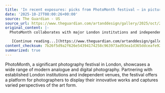 ```yaml
---
title: 'In recent exposures: picks from PhotoMonth festival – in pictures'
date: '2025-10-27T08:00:26+00:00'
source: The Guardian - US
source_url: https://www.theguardian.com/artanddesign/gallery/2025/oct/27/photomonth-festival-in-pictures
original_content: |-
  PhotoMonth collaborates with major London institutions and independent venues to display a variety of modern analogue and digital photography

   [Continue reading...](https://www.theguardian.com/artanddesign/gallery/2025/oct/27/photomonth-festival-in-pictures)
content_checksum: 7b26f5d9a2f626e54394174258c963973ad93ea1d365ddceafe920f3b6cf7f88
summarized: true
---
```


PhotoMonth, a significant photography festival in London, showcases a wide range of modern analogue and digital photography. Partnering with established London institutions and independent venues, the festival offers a platform for photographers to display their innovative works and captures varied perspectives of the art form.
